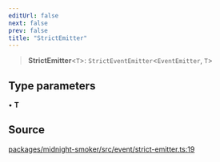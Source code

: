 ```yaml
---
editUrl: false
next: false
prev: false
title: "StrictEmitter"
---
```


> **StrictEmitter**\<`T`\>: `StrictEventEmitter`\<`EventEmitter`, `T`\>

## Type parameters

• **T**

## Source

[packages/midnight-smoker/src/event/strict-emitter.ts:19](https://github.com/boneskull/midnight-smoker/blob/417858b/packages/midnight-smoker/src/event/strict-emitter.ts#L19)
